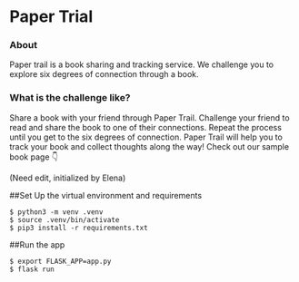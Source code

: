 # Paper Trial

### About
Paper trail is a book sharing and tracking service. We challenge you to explore six degrees of connection through a book. 

### What is the challenge like?
Share a book with your friend through Paper Trail. 
Challenge your friend to read and share the book to one of their connections. Repeat the process until you get to the six degrees of connection. Paper Trail will help you to track your book and collect thoughts along the way! Check out our sample book page 👇

(Need edit, initialized by Elena)

##Set Up the virtual environment and requirements
```
$ python3 -m venv .venv
$ source .venv/bin/activate
$ pip3 install -r requirements.txt
```

##Run the app
```
$ export FLASK_APP=app.py
$ flask run
```